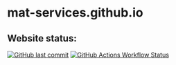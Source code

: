 # mat-services.github.io
## Website status:
[![GitHub last commit](https://img.shields.io/github/last-commit/MAT-services/mat-services.github.io?style=plastic)](https://github.com/MAT-services/mat-services.github.io/commits)
[![GitHub Actions Workflow Status](https://img.shields.io/github/actions/workflow/status/MAT-services/mat-services.github.io/pages%2Fpages-build-deployment?style=plastic)](https://github.com/MAT-services/mat-services.github.io/actions)
